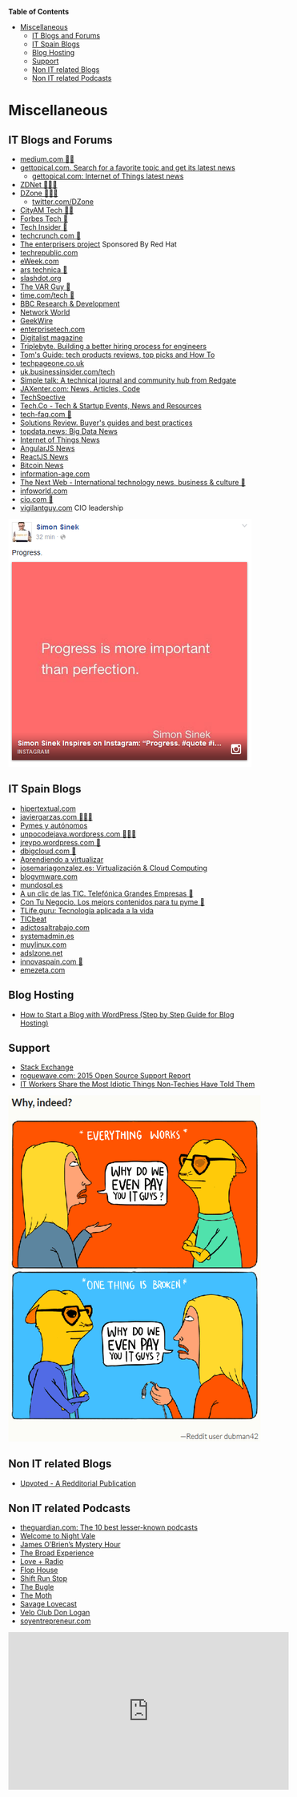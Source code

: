 **Table of Contents**
<!-- MarkdownTOC -->

- [Miscellaneous](#miscellaneous)
	- [IT Blogs and Forums](#it-blogs-and-forums)
	- [IT Spain Blogs](#it-spain-blogs)
	- [Blog Hosting](#blog-hosting)
	- [Support](#support)
	- [Non IT related Blogs](#non-it-related-blogs)
	- [Non IT related Podcasts](#non-it-related-podcasts)

<!-- /MarkdownTOC -->

# Miscellaneous
## IT Blogs and Forums
- [medium.com 🌟🌟](https://medium.com)
- [gettopical.com. Search for a favorite topic and get its latest news](http://gettopical.com/)
	- [gettopical.com: Internet of Things latest news](http://gettopical.com/internetofthings)
- [ZDNet 🌟🌟🌟](http://www.zdnet.com/)
- [DZone 🌟🌟🌟](https://dzone.com)
	- [twitter.com/DZone](https://twitter.com/DZone)
- [CityAM Tech 🌟🌟](http://www.cityam.com/news/tech)
- [Forbes Tech 🌟](http://www.forbes.com/technology/)
- [Tech Insider 🌟](http://www.techinsider.io/)
- [techcrunch.com 🌟](http://techcrunch.com/)
- [The enterprisers project](https://enterprisersproject.com/) Sponsored By Red Hat
- [techrepublic.com](http://www.techrepublic.com/)
- [eWeek.com](http://www.eweek.com)
- [ars technica 🌟](http://arstechnica.com/)
- [slashdot.org](http://slashdot.org)
- [The VAR Guy 🌟](http://thevarguy.com)
- [time.com/tech 🌟](http://time.com/tech)
- [BBC Research & Development](http://www.bbc.co.uk/rd)
- [Network World](http://www.networkworld.com/)
- [GeekWire](http://www.geekwire.com/)
- [enterprisetech.com](http://www.enterprisetech.com/)
- [Digitalist magazine](http://www.digitalistmag.com/)
- [Triplebyte. Building a better hiring process for engineers](https://data.triplebyte.com/)
- [Tom's Guide: tech products reviews, top picks and How To](http://www.tomsguide.com/)
- [techpageone.co.uk](http://www.techpageone.co.uk/)
- [uk.businessinsider.com/tech](http://uk.businessinsider.com/tech)
- [Simple talk: A technical journal and community hub from Redgate](https://www.simple-talk.com/)
- [JAXenter.com: News, Articles, Code](https://jaxenter.com/)
- [TechSpective](http://techspective.net/)
- [Tech.Co - Tech & Startup Events, News and Resources](http://tech.co/)
- [tech-faq.com 🌟](http://www.tech-faq.com/)
- [Solutions Review. Buyer's guides and best practices](http://solutions-review.com/)
- [topdata.news: Big Data News](http://topdata.news/)
- [Internet of Things News](http://internetofthings.posthaven.com/)
- [AngularJS News](http://angularjs.posthaven.com/)
- [ReactJS News](http://reactjs.posthaven.com/)
- [Bitcoin News](http://btc.posthaven.com/)
- [information-age.com](http://www.information-age.com/)
- [The Next Web - International technology news, business & culture 🌟](http://thenextweb.com/)
- [infoworld.com](http://www.infoworld.com)
- [cio.com 🌟](http://www.cio.com)
- [vigilantguy.com](http://www.vigilantguy.com) CIO leadership

[![simon sinek progress](images/simonsinek_progress.png)](https://www.facebook.com/simonsinek/)

## IT Spain Blogs
- [hipertextual.com](http://hipertextual.com/)
- [javiergarzas.com 🌟🌟🌟](http://www.javiergarzas.com/)
- [Pymes y autónomos](http://www.pymesyautonomos.com)
- [unpocodejava.wordpress.com 🌟🌟🌟](https://unpocodejava.wordpress.com/)
- [jreypo.wordpress.com 🌟](https://jreypo.wordpress.com/)
- [dbigcloud.com 🌟](http://www.dbigcloud.com/)
- [Aprendiendo a virtualizar](http://aprendiendoavirtualizar.com/)
- [josemariagonzalez.es: Virtualización & Cloud Computing](http://www.josemariagonzalez.es/)
- [blogvmware.com](http://www.blogvmware.com/)
- [mundosql.es](http://www.mundosql.es)
- [A un clic de las TIC. Telefónica Grandes Empresas 🌟](http://www.aunclicdelastic.com/)
- [Con Tu Negocio. Los mejors contenidos para tu pyme 🌟](http://www.contunegocio.es/)
- [TLife.guru: Tecnología aplicada a la vida](http://tlife.guru/)
- [TICbeat](http://www.ticbeat.com/)
- [adictosaltrabajo.com](http://www.adictosaltrabajo.com/)
- [systemadmin.es](http://systemadmin.es/)
- [muylinux.com](http://www.muylinux.com/)
- [adslzone.net](http://www.adslzone.net)
- [innovaspain.com 🌟](http://www.innovaspain.com)
- [emezeta.com](http://www.emezeta.com)

## Blog Hosting
- [How to Start a Blog with WordPress (Step by Step Guide for Blog Hosting)](http://www.webcodegeeks.com/wordpress/how-to-start-blog-wordpress-hosting/)

## Support
- [Stack Exchange](high-quality-tech-resources.md#stack-exchange-family-of-qa-websites)
- [roguewave.com: 2015 Open Source Support Report](http://www.roguewave.com/programs/open-source-support-report)
- [IT Workers Share the Most Idiotic Things Non-Techies Have Told Them](https://upvoted.com/2015/12/15/it-workers-share-the-most-idiotic-things-non-techies-have-told-them/)

[![why indeed](images/why_indeed.png)](https://upvoted.com/2015/12/15/it-workers-share-the-most-idiotic-things-non-techies-have-told-them/)

## Non IT related Blogs
- [Upvoted - A Redditorial Publication](https://upvoted.com/)

## Non IT related Podcasts
- [theguardian.com: The 10 best lesser-known podcasts ](http://www.theguardian.com/culture/gallery/2014/jan/18/10-best-lesser-known-podcasts-miranda-sawyer)
- [Welcome to Night Vale](https://soundcloud.com/nightvaleradio)
- [James O’Brien’s Mystery Hour](http://www.lbc.co.uk/james-obriens-mystery-hour-podcast---free-54729)
- [The Broad Experience](http://www.thebroadexperience.com/)
- [Love + Radio](http://loveandradio.org/)
- [Flop House](http://www.flophousepodcast.com/)
- [Shift Run Stop](http://shiftrunstop.co.uk/)
- [The Bugle](http://thebuglepodcast.com/)
- [The Moth](http://themoth.org/)
- [Savage Lovecast](http://www.savagelovecast.com/)
- [Velo Club Don Logan](http://veloclubdonlogan.co.uk/category/podcast/)
- [soyentrepreneur.com](http://www.soyentrepreneur.com)

<div class="container">
<iframe width="560" height="315" src="https://www.youtube.com/embed/2nh1itve0AQ" frameborder="0" allowfullscreen class="video"></iframe>
</div>
<br/>